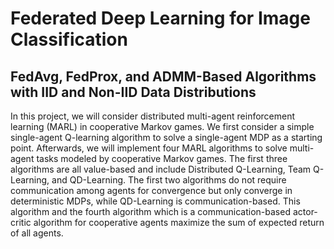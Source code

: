 # Federated Deep Learning for Image Classification


## FedAvg, FedProx, and ADMM-Based Algorithms with IID and Non-IID Data Distributions


In this project, we will consider distributed multi-agent reinforcement learning (MARL) in cooperative Markov games. We first consider a simple single-agent Q-learning algorithm to solve a single-agent MDP as a starting point. Afterwards, we will implement four MARL algorithms to solve multi-agent tasks modeled by cooperative Markov games. The first three algorithms are all value-based and include Distributed Q-Learning, Team Q-Learning, and QD-Learning. The first two algorithms do not require communication among agents for convergence but only converge in deterministic MDPs, while QD-Learning is communication-based. This algorithm and the fourth algorithm which is a communication-based actor-critic algorithm for cooperative agents maximize the sum of expected return of all agents.

